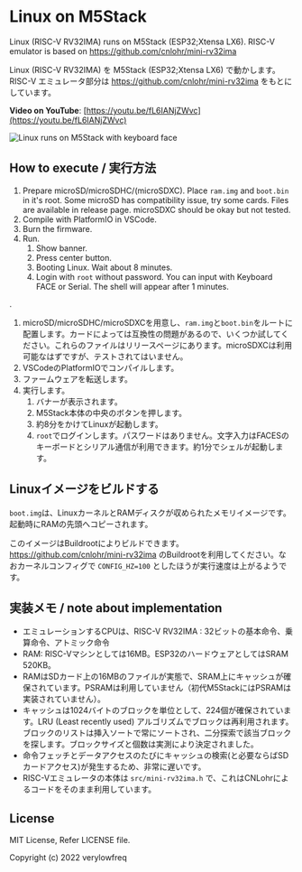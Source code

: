# Linux on M5Stack

Linux (RISC-V RV32IMA) runs on M5Stack (ESP32;Xtensa LX6). RISC-V emulator is based on https://github.com/cnlohr/mini-rv32ima

Linux (RISC-V RV32IMA) を M5Stack (ESP32;Xtensa LX6) で動かします。RISC-V エミュレータ部分は https://github.com/cnlohr/mini-rv32ima をもとにしています。

**Video on YouTube**: [https://youtu.be/fL6IANjZWvc](https://youtu.be/fL6IANjZWvc)

![Linux runs on M5Stack with keyboard face](https://user-images.githubusercontent.com/60875431/206839056-dc8cb83e-9840-491d-94ed-bb84dae6c597.jpg)

## How to execute / 実行方法

 1. Prepare microSD/microSDHC/(microSDXC). Place `ram.img` and `boot.bin` in it's root. Some microSD has compatibility issue, try some cards. Files are available in release page. microSDXC should be okay but not tested.
 2. Compile with PlatformIO in VSCode.
 3. Burn the firmware.
 4. Run.
    1. Show banner.
    2. Press center button.
    3. Booting Linux. Wait about 8 minutes.
    4. Login with `root` without password. You can input with Keyboard FACE or Serial. The shell will appear after 1 minutes.

.

 1. microSD/microSDHC/microSDXCを用意し、`ram.img`と`boot.bin`をルートに配置します。カードによっては互換性の問題があるので、いくつか試してください。これらのファイルはリリースページにあります。microSDXCは利用可能なはずですが、テストされてはいません。
 2. VSCodeのPlatformIOでコンパイルします。
 3. ファームウェアを転送します。
 4. 実行します。
    1. バナーが表示されます。
    2. M5Stack本体の中央のボタンを押します。
    3. 約8分をかけてLinuxが起動します。
    4. `root`でログインします。パスワードはありません。文字入力はFACESのキーボードとシリアル通信が利用できます。約1分でシェルが起動します。

## Linuxイメージをビルドする

`boot.img`は、LinuxカーネルとRAMディスクが収められたメモリイメージです。起動時にRAMの先頭へコピーされます。

このイメージはBuildrootによりビルドできます。https://github.com/cnlohr/mini-rv32ima のBuildrootを利用してください。なおカーネルコンフィグで `CONFIG_HZ=100` としたほうが実行速度は上がるようです。


## 実装メモ / note about implementation

 - エミュレーションするCPUは、RISC-V RV32IMA : 32ビットの基本命令、乗算命令、アトミック命令
 - RAM: RISC-Vマシンとしては16MB。ESP32のハードウェアとしてはSRAM 520KB。
 - RAMはSDカード上の16MBのファイルが実態で、SRAM上にキャッシュが確保されています。PSRAMは利用していません（初代M5StackにはPSRAMは実装されていません）。
 - キャッシュは1024バイトのブロックを単位として、224個が確保されています。LRU (Least recently used) アルゴリズムでブロックは再利用されます。ブロックのリストは挿入ソートで常にソートされ、二分探索で該当ブロックを探します。ブロックサイズと個数は実測により決定されました。
 - 命令フェッチとデータアクセスのたびにキャッシュの検索(と必要ならばSDカードアクセス)が発生するため、非常に遅いです。
 - RISC-Vエミュレータの本体は `src/mini-rv32ima.h` で、これはCNLohrによるコードをそのまま利用しています。

## License

MIT License, Refer LICENSE file.

Copyright (c) 2022 verylowfreq
